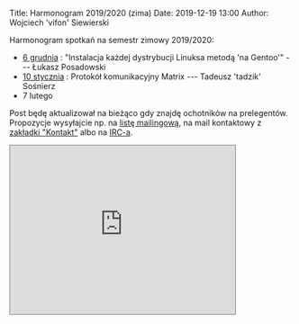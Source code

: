 Title: Harmonogram 2019/2020 (zima)
Date: 2019-12-19 13:00
Author: Wojciech 'vifon' Siewierski

Harmonogram spotkań na semestr zimowy 2019/2020:

- [6 grudnia][4]
  : "Instalacja każdej dystrybucji Linuksa metodą 'na Gentoo'" --- Łukasz Posadowski
- [10 stycznia][5]
  : Protokół komunikacyjny Matrix --- Tadeusz 'tadzik' Sośnierz
- 7 lutego

Post będę aktualizował na bieżąco gdy znajdę ochotników na
prelegentów. Propozycje wysyłajcie np. na [listę mailingową][1], na
mail kontaktowy z [zakładki "Kontakt"][2] albo na [IRC-a][3].

<iframe src="https://calendar.google.com/calendar/embed?showTitle=0&amp;showPrint=0&amp;showCalendars=0&amp;mode=AGENDA&amp;height=300&amp;wkst=2&amp;bgcolor=%23FFFFFF&amp;src=tm2hbluc2kdrg51hfdsj4iqq7s%40group.calendar.google.com&amp;color=%2323164E&amp;ctz=Europe%2FWarsaw" style="border:solid 1px #777" width="400" height="300" frameborder="0" scrolling="no"></iframe>

[1]: https://linuxlab.pw/cgi-bin/mailman/listinfo/lwb
[2]: {filename}/pages/kontakt.md
[3]: https://webchat.freenode.net/?channels=#linuxlab-pw

[4]: {filename}/Spotkania/047-grudzien.md
[5]: {filename}/Spotkania/048-styczen.md

